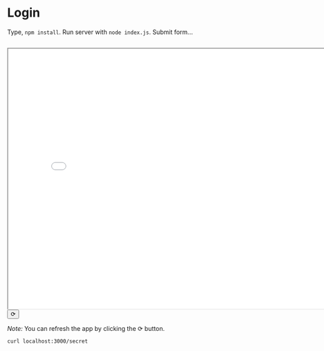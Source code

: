 # Login

Type, `npm install`.
Run server with `node index.js`. Submit form... 

```| {type: 'terminal'}
```
<iframe id="serviceFrameSend" src="Login.md/env/port/3000/" width="800" height="600"  frameborder="1"></iframe>
<button onclick="window.frames['serviceFrameSend'].src+='';">⟳</button>

*Note:* You can refresh the app by clicking the <kbd>⟳</kbd> button.

```| {type: 'command'}
curl localhost:3000/secret
```